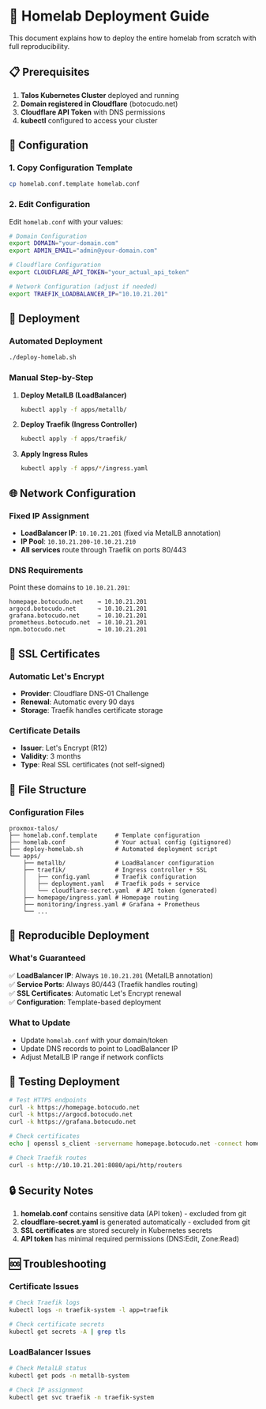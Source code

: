 # 🚀 Homelab Deployment Guide

This document explains how to deploy the entire homelab from scratch with full reproducibility.

## 📋 Prerequisites

1. **Talos Kubernetes Cluster** deployed and running
2. **Domain registered in Cloudflare** (botocudo.net)
3. **Cloudflare API Token** with DNS permissions
4. **kubectl** configured to access your cluster

## 🔧 Configuration

### 1. Copy Configuration Template
```bash
cp homelab.conf.template homelab.conf
```

### 2. Edit Configuration
Edit `homelab.conf` with your values:
```bash
# Domain Configuration
export DOMAIN="your-domain.com"
export ADMIN_EMAIL="admin@your-domain.com"

# Cloudflare Configuration
export CLOUDFLARE_API_TOKEN="your_actual_api_token"

# Network Configuration (adjust if needed)
export TRAEFIK_LOADBALANCER_IP="10.10.21.201"
```

## 🚀 Deployment

### Automated Deployment
```bash
./deploy-homelab.sh
```

### Manual Step-by-Step

1. **Deploy MetalLB (LoadBalancer)**
   ```bash
   kubectl apply -f apps/metallb/
   ```

2. **Deploy Traefik (Ingress Controller)**
   ```bash
   kubectl apply -f apps/traefik/
   ```

3. **Apply Ingress Rules**
   ```bash
   kubectl apply -f apps/*/ingress.yaml
   ```

## 🌐 Network Configuration

### Fixed IP Assignment
- **LoadBalancer IP**: `10.10.21.201` (fixed via MetalLB annotation)
- **IP Pool**: `10.10.21.200-10.10.21.210`
- **All services** route through Traefik on ports 80/443

### DNS Requirements
Point these domains to `10.10.21.201`:
```
homepage.botocudo.net    → 10.10.21.201
argocd.botocudo.net      → 10.10.21.201
grafana.botocudo.net     → 10.10.21.201
prometheus.botocudo.net  → 10.10.21.201
npm.botocudo.net         → 10.10.21.201
```

## 🔐 SSL Certificates

### Automatic Let's Encrypt
- **Provider**: Cloudflare DNS-01 Challenge
- **Renewal**: Automatic every 90 days
- **Storage**: Traefik handles certificate storage

### Certificate Details
- **Issuer**: Let's Encrypt (R12)
- **Validity**: 3 months
- **Type**: Real SSL certificates (not self-signed)

## 📁 File Structure

### Configuration Files
```
proxmox-talos/
├── homelab.conf.template     # Template configuration
├── homelab.conf              # Your actual config (gitignored)
├── deploy-homelab.sh         # Automated deployment script
└── apps/
    ├── metallb/              # LoadBalancer configuration
    ├── traefik/              # Ingress controller + SSL
    │   ├── config.yaml       # Traefik configuration
    │   ├── deployment.yaml   # Traefik pods + service
    │   └── cloudflare-secret.yaml  # API token (generated)
    ├── homepage/ingress.yaml # Homepage routing
    ├── monitoring/ingress.yaml # Grafana + Prometheus
    └── ...
```

## 🔄 Reproducible Deployment

### What's Guaranteed
✅ **LoadBalancer IP**: Always `10.10.21.201` (MetalLB annotation)  
✅ **Service Ports**: Always 80/443 (Traefik handles routing)  
✅ **SSL Certificates**: Automatic Let's Encrypt renewal  
✅ **Configuration**: Template-based deployment  

### What to Update
- Update `homelab.conf` with your domain/token
- Update DNS records to point to LoadBalancer IP
- Adjust MetalLB IP range if network conflicts

## 🧪 Testing Deployment

```bash
# Test HTTPS endpoints
curl -k https://homepage.botocudo.net
curl -k https://argocd.botocudo.net
curl -k https://grafana.botocudo.net

# Check certificates
echo | openssl s_client -servername homepage.botocudo.net -connect homepage.botocudo.net:443 2>/dev/null | openssl x509 -noout -dates

# Check Traefik routes
curl -s http://10.10.21.201:8080/api/http/routers
```

## 🔒 Security Notes

1. **homelab.conf** contains sensitive data (API token) - excluded from git
2. **cloudflare-secret.yaml** is generated automatically - excluded from git
3. **SSL certificates** are stored securely in Kubernetes secrets
4. **API token** has minimal required permissions (DNS:Edit, Zone:Read)

## 🆘 Troubleshooting

### Certificate Issues
```bash
# Check Traefik logs
kubectl logs -n traefik-system -l app=traefik

# Check certificate secrets
kubectl get secrets -A | grep tls
```

### LoadBalancer Issues
```bash
# Check MetalLB status
kubectl get pods -n metallb-system

# Check IP assignment
kubectl get svc traefik -n traefik-system
```